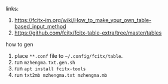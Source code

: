 
links:
1. https://fcitx-im.org/wiki/How_to_make_your_own_table-based_input_method
2. https://github.com/fcitx/fcitx-table-extra/tree/master/tables

how to gen
1. place `**.conf` file to `~/.config/fcitx/table`.
2. run `mzhengma.txt.gen.sh`
3. run `apt install fcitx-tools`
4. run `txt2mb mzhengma.txt mzhengma.mb`
